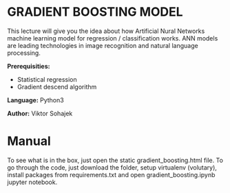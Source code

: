 # GRADIENT BOOSTING MODEL

This lecture will give you the idea about how Artificial Nural Networks machine learning model for regression / classification works. ANN models are leading technologies in image recognition and natural language processing.

**Prerequisities:** 
* Statistical regression
* Gradient descend algorithm

**Language:** Python3

**Author:** Viktor Sohajek

# Manual
To see what is in the box, just open the static gradient_boosting.html file. To go through the code, just download the folder, setup virtualenv (volutary), install packages from requirements.txt and open 
gradient_boosting.ipynb jupyter notebook.
